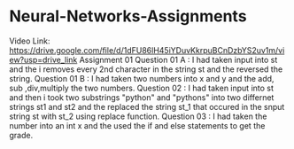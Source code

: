 # Neural-Networks-Assignments
Video Link: https://drive.google.com/file/d/1dFU86lH45iYDuvKkrpuBCnDzbYS2uv1m/view?usp=drive_link
Assignment 01 Question 01 A : I had taken input into st and the i removes every 2nd character in the string st and the reversed the string. Question 01 B : I had taken two numbers into x and y and the add, sub ,div,multiply the two numbers. Question 02 : I had taken input into st and then i took two substrings "python" and "pythons" into two differnet strings st1 and st2 and the replaced the string st_1 that occured in the snput string st with st_2 using replace function. Question 03 : I had taken the number into an int x and the used the if and else statements to get the grade.
